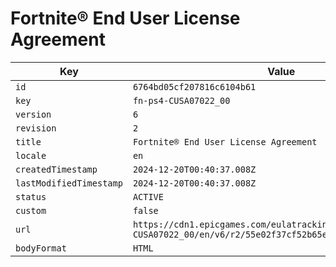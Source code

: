 # Fortnite® End User License Agreement

| Key | Value |
| --- | ----- |
| `id` | `6764bd05cf207816c6104b61` |
| `key` | `fn-ps4-CUSA07022_00` |
| `version` | `6` |
| `revision` | `2` |
| `title` | `Fortnite® End User License Agreement` |
| `locale` | `en` |
| `createdTimestamp` | `2024-12-20T00:40:37.008Z` |
| `lastModifiedTimestamp` | `2024-12-20T00:40:37.008Z` |
| `status` | `ACTIVE` |
| `custom` | `false` |
| `url` | `https://cdn1.epicgames.com/eulatracking-download/fn-ps4-CUSA07022_00/en/v6/r2/55e02f37cf52b65e6c0492eb22403680.pdf` |
| `bodyFormat` | `HTML` |
